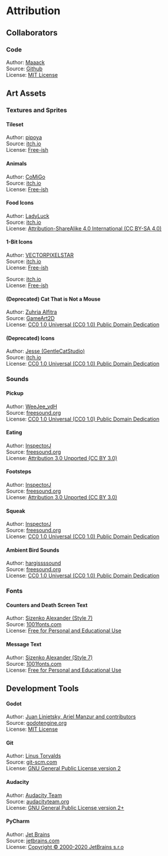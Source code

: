 # Attribution
## Collaborators
### Code
Author: [Maaack](https://github.com/Maaack)  
Source: [Github](https://github.com/Maaack/Mouse-Pun)  
License: [MIT License](./LICENSE.md)

## Art Assets
### Textures and Sprites
#### Tileset
Author: [pipoya](https://pipoya.itch.io/)  
Source: [itch.io](https://pipoya.itch.io/pipoya-rpg-tileset-32x32)  
License: [Free-ish](https://pipoya.itch.io/pipoya-rpg-tileset-32x32)

#### Animals
Author: [CoMiGo](https://comigo.itch.io/)  
Source: [itch.io](https://comigo.itch.io/farm-puzzle-animals)  
License: [Free-ish](https://comigo.itch.io/farm-puzzle-animals)  
  
#### Food Icons
Author: [LadyLuck](https://ladyluck.itch.io/)  
Source: [itch.io](https://ladyluck.itch.io/farming-life)  
License: [Attribution-ShareAlike 4.0 International (CC BY-SA 4.0)](https://creativecommons.org/licenses/by-sa/4.0/) 

#### 1-Bit Icons
Author: [VECTORPIXELSTAR](https://vectorpixelstar.itch.io/)  
Source: [itch.io](https://vectorpixelstar.itch.io/1-bit-16px-icons-part-1)  
License: [Free-ish](https://vectorpixelstar.itch.io/1-bit-16px-icons-part-1) 

Source:  [itch.io](https://vectorpixelstar.itch.io/1-bit-icons-part-2)  
License: [Free-ish](https://vectorpixelstar.itch.io/1-bit-16px-icons-part-1) 

#### (Deprecated) Cat That is Not a Mouse
Author: [Zuhria Alfitra](https://www.gameart2d.com/about.html)  
Source: [GameArt2D](https://www.gameart2d.com/cat-and-dog-free-sprites.html)  
License: [CC0 1.0 Universal (CC0 1.0)
Public Domain Dedication](https://creativecommons.org/publicdomain/zero/1.0/)  

#### (Deprecated) Icons
Author: [Jesse (GentleCatStudio)](https://itch.io/profile/gentlecatstudio)  
Source: [itch.io](https://gentlecatstudio.itch.io/rpg-items)  
License: [CC0 1.0 Universal (CC0 1.0)
Public Domain Dedication](https://creativecommons.org/publicdomain/zero/1.0/)

### Sounds
#### Pickup
Author: [WeeJee_vdH](https://freesound.org/people/WeeJee_vdH/)  
Source: [freesound.org](https://freesound.org/people/WeeJee_vdH/sounds/267711/)  
License: [CC0 1.0 Universal (CC0 1.0)
Public Domain Dedication](https://creativecommons.org/publicdomain/zero/1.0/)

#### Eating
Author: [InspectorJ](https://freesound.org/people/InspectorJ/)  
Source: [freesound.org](https://freesound.org/people/InspectorJ/sounds/412068/)  
License: [Attribution 3.0 Unported (CC BY 3.0)](https://creativecommons.org/licenses/by/3.0/)  

#### Footsteps
Author: [InspectorJ](https://freesound.org/people/InspectorJ/)  
Source: [freesound.org](https://freesound.org/people/InspectorJ/sounds/347850/)  
License: [Attribution 3.0 Unported (CC BY 3.0)](https://creativecommons.org/licenses/by/3.0/)  

#### Squeak
Author: [InspectorJ](https://freesound.org/people/Breviceps/)  
Source: [freesound.org](https://freesound.org/people/Breviceps/sounds/445958/)  
License: [CC0 1.0 Universal (CC0 1.0)
Public Domain Dedication](https://creativecommons.org/publicdomain/zero/1.0/)

#### Ambient Bird Sounds
Author: [hargissssound](https://freesound.org/people/hargissssound/)  
Source: [freesound.org](https://freesound.org/people/hargissssound/sounds/345852/)  
License: [CC0 1.0 Universal (CC0 1.0)
Public Domain Dedication](https://creativecommons.org/publicdomain/zero/1.0/)

### Fonts
#### Counters and Death Screen Text
Author: [Sizenko Alexander (Style 7)](http://www.styleseven.com)  
Source: [1001fonts.com](https://www.1001fonts.com/mini-pixel-7-font.html)  
License: [Free for Personal and Educational Use](./Assets/Fonts/mini-pixel-7/readme.txt)

#### Message Text
Author: [Sizenko Alexander (Style 7)](http://www.styleseven.com)  
Source: [1001fonts.com](https://www.1001fonts.com/advanced-pixel-7-font.html)  
License: [Free for Personal and Educational Use](./Assets/Fonts/advanced-pixel-7/readme.txt)

## Development Tools
#### Godot
Author: [Juan Linietsky, Ariel Manzur and contributors](https://godotengine.org/contact)  
Source: [godotengine.org](https://godotengine.org/)  
License: [MIT License](https://github.com/godotengine/godot/blob/master/LICENSE.txt) 

#### Git
Author: [Linus Torvalds](https://github.com/torvalds)  
Source: [git-scm.com](https://git-scm.com/downloads)  
License: [GNU General Public License version 2](https://opensource.org/licenses/GPL-2.0)

#### Audacity
Author: [Audacity Team](https://www.audacityteam.org/about/credits/)  
Source: [audacityteam.org](https://www.audacityteam.org/download/)  
License: [GNU General Public License version 2+](https://www.gnu.org/licenses/licenses.html#GPL)

#### PyCharm
Author: [Jet Brains](https://www.jetbrains.com/)  
Source: [jetbrains.com](https://www.jetbrains.com/pycharm/download/)  
License: [Copyright © 2000-2020 JetBrains s.r.o](https://www.jetbrains.com/)